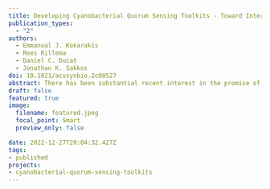 ```yaml
---
title: Developing Cyanobacterial Quorum Sensing Toolkits - Toward Interspecies Coordination in Mixed Autotroph/Heterotroph Communities
publication_types:
  - "2"
authors:
  - Emmanual J. Kokarakis
  - Rees Rillema
  - Daniel C. Ducat
  - Jonathan K. Sakkos
doi: 10.1021/acssynbio.2c00527
abstract: There has been substantial recent interest in the promise of sustainable, light-driven bioproduction using cyanobacteria, including developing efforts for microbial bioproduction using mixed autotroph/heterotroph communities, which could provide useful properties, such as division of metabolic labor. However, building stable mixed-species communities of sufficient productivity remains a challenge, partly due to the lack of strategies for synchronizing and coordinating biological activities across different species. To address this obstacle, we developed an inter-species communication system using quorum sensing (QS) modules derived from well-studied pathways in heterotrophic microbes. In the model cyanobacterium, Synechococcus elongatus PCC 7942 (S. elongatus), we designed, integrated, and characterized genetic circuits that detect acyl-homoserine lactones (AHLs), diffusible signals utilized in many QS pathways. We showed that these receiver modules sense exogenously supplied AHL molecules and activate gene expression in a dose-dependent manner. We characterized these AHL receiver circuits in parallel with Escherichia coli W (E. coli W) to dissect species-specific properties, finding broad agreement, albeit with increased basal expression in S. elongatus. Our engineered “sender” E. coli strains accumulated biologically synthesized AHLs within the supernatant and activated receiver strains similarly to exogenous AHL activation. Our results will bolster the design of sophisticated genetic circuits in cyanobacterial/heterotroph consortia and the engineering of QS-like behaviors across cyanobacterial populations.
draft: false
featured: true
image:
  filename: featured.jpeg
  focal_point: Smart
  preview_only: false

date: 2022-12-27T20:04:32.427Z
tags:
- published
projects:
- cyanobacterial-quorum-sensing-toolkits
---
```

